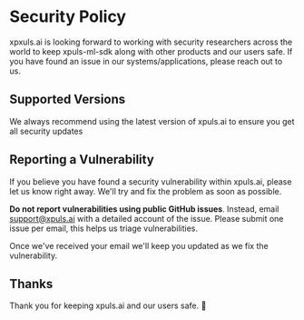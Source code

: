# Security Policy

xpxuls.ai is looking forward to working with security researchers across the world to keep xpuls-ml-sdk along with other products and our users safe. If you have found an issue in our systems/applications, please reach out to us.

## Supported Versions
We always recommend using the latest version of xpuls.ai to ensure you get all security updates

## Reporting a Vulnerability

If you believe you have found a security vulnerability within xpuls.ai, please let us know right away. We'll try and fix the problem as soon as possible.

**Do not report vulnerabilities using public GitHub issues**. Instead, email <support@xpuls.ai> with a detailed account of the issue. Please submit one issue per email, this helps us triage vulnerabilities.

Once we've received your email we'll keep you updated as we fix the vulnerability.

## Thanks

Thank you for keeping xpuls.ai and our users safe. 🙇